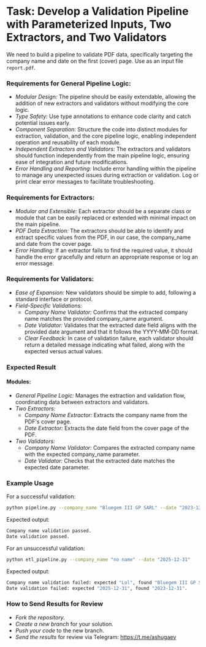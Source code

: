 # Task: Develop a Validation Pipeline with Parameterized Inputs, Two Extractors, and Two Validators

We need to build a pipeline to validate PDF data, specifically targeting the company name and date on the first (cover) page. Use as an input file `report.pdf`.

### Requirements for General Pipeline Logic:
- *Modular Design:* The pipeline should be easily extendable, allowing the addition of new extractors and validators without modifying the core logic.
- *Type Safety:* Use type annotations to enhance code clarity and catch potential issues early.
- *Component Separation:* Structure the code into distinct modules for extraction, validation, and the core pipeline logic, enabling independent operation and reusability of each module.
- *Independent Extractors and Validators:* The extractors and validators should function independently from the main pipeline logic, ensuring ease of integration and future modifications.
- *Error Handling and Reporting:* Include error handling within the pipeline to manage any unexpected issues during extraction or validation. Log or print clear error messages to facilitate troubleshooting.

### Requirements for Extractors:
- *Modular and Extensible:* Each extractor should be a separate class or module that can be easily replaced or extended with minimal impact on the main pipeline.
- *PDF Data Extraction:* The extractors should be able to identify and extract specific values from the PDF, in our case, the company_name and date from the cover page.
- *Error Handling:* If an extractor fails to find the required value, it should handle the error gracefully and return an appropriate response or log an error message.

### Requirements for Validators:
- *Ease of Expansion:* New validators should be simple to add, following a standard interface or protocol.
- *Field-Specific Validations:*
  - *Company Name Validator:* Confirms that the extracted company name matches the provided company_name argument.
  - *Date Validator:* Validates that the extracted date field aligns with the provided date argument and that it follows the YYYY-MM-DD format.
  - *Clear Feedback:* In case of validation failure, each validator should return a detailed message indicating what failed, along with the expected versus actual values.

### Expected Result
#### Modules:
- *General Pipeline Logic:* Manages the extraction and validation flow, coordinating data between extractors and validators.
- *Two Extractors:*
  - *Company Name Extractor:* Extracts the company name from the PDF's cover page.
  - *Date Extractor:* Extracts the date field from the cover page of the PDF.
- *Two Validators:*
  - *Company Name Validator:* Compares the extracted company name with the expected company_name parameter.
  - *Date Validator:* Checks that the extracted date matches the expected date parameter.

### Example Usage
For a successful validation:
```bash
python pipeline.py --company_name "Bluegem III GP SARL" --date "2023-12-31"
```
Expected output:
```bash
Company name validation passed.
Date validation passed.
```

For an unsuccessful validation:
```bash
python etl_pipeline.py --company_name "no name" --date "2025-12-31"
```
Expected output:
```bash
Company name validation failed: expected "Lol", found "Bluegem III GP SARL".
Date validation failed: expected "2025-12-31", found "2023-12-31".
```

### How to Send Results for Review
- *Fork the repository.*
- *Create a new branch* for your solution.
- *Push your code* to the new branch.
- *Send the results* for review via Telegram: https://t.me/ashugaev